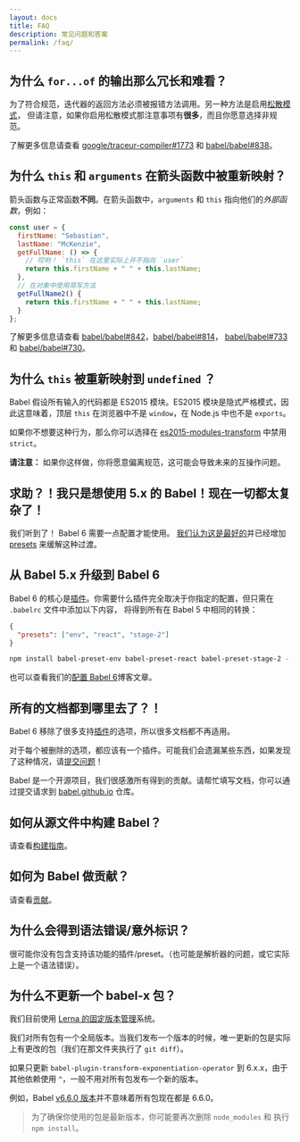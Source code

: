 ```yaml
---
layout: docs
title: FAQ
description: 常见问题和答案
permalink: /faq/
---
```


## 为什么 `for...of` 的输出那么冗长和难看？

为了符合规范，迭代器的返回方法必须被报错方法调用。另一种方法是启用[松散模式](/docs/plugins/transform-es2015-for-of/#options-loose)，
但请注意，如果你启用松散模式那注意事项有**很多**，而且你愿意选择非规范。

了解更多信息请查看 [google/traceur-compiler#1773](https://github.com/google/traceur-compiler/issues/1773) 和
[babel/babel#838](https://github.com/babel/babel/issues/838)。

## 为什么 `this` 和 `arguments` 在箭头函数中被重新映射？

箭头函数与正常函数**不同**。在箭头函数中，`arguments` 和 `this` 指向他们的*外部函数*，例如：

```javascript
const user = {
  firstName: "Sebastian",
  lastName: "McKenzie",
  getFullName: () => {
    // 哎哟！ `this` 在这里实际上并不指向 `user`
    return this.firstName + " " + this.lastName;
  },
  // 在对象中使用简写方法
  getFullName2() {
    return this.firstName + " " + this.lastName;
  }
};
```

了解更多信息请查看 [babel/babel#842](https://github.com/babel/babel/issues/842)，[babel/babel#814](https://github.com/babel/babel/issues/814)，
[babel/babel#733](https://github.com/babel/babel/issues/733) 和 [babel/babel#730](https://github.com/babel/babel/issues/730)。

## 为什么 `this` 被重新映射到 `undefined` ？

Babel 假设所有输入的代码都是 ES2015 模块。ES2015 模块是隐式严格模式，因此这意味着，顶层 `this` 在浏览器中不是 `window`，在 Node.js 中也不是 `exports`。

如果你不想要这种行为，那么你可以选择在 [es2015-modules-transform](http://babeljs.io/docs/plugins/transform-es2015-modules-commonjs/#usage) 中禁用 `strict`。

**请注意：** 如果你这样做，你将愿意偏离规范，这可能会导致未来的互操作问题。

## 求助？！我只是想使用 5.x 的 Babel！现在一切都太复杂了！

我们听到了！ Babel 6 需要一点配置才能使用。
[我们认为这是最好的](/blog/2015/10/29/6.0.0)并已经增加
 [presets](/docs/plugins#presets) 来缓解这种过渡。

## 从 Babel 5.x 升级到 Babel 6

Babel 6 的核心是[插件](/docs/plugins)。你需要什么插件完全取决于你指定的配置，但只需在 `.babelrc` 文件中添加以下内容，
将得到所有在 Babel 5 中相同的转换：

```json
{
  "presets": ["env", "react", "stage-2"]
}
```

```sh
npm install babel-preset-env babel-preset-react babel-preset-stage-2 --save-dev
```

也可以查看我们的[配置 Babel 6](http://babeljs.io/blog/2015/10/31/setting-up-babel-6)博客文章。

## 所有的文档都到哪里去了？！

Babel 6 移除了很多支持<a href="/docs/plugins">插件</a>的选项，所以很多文档都不再适用。

对于每个被删除的选项，都应该有一个插件。可能我们会遗漏某些东西，如果发现了这种情况，请<a href="https://github.com/babel/babel/issues">提交问题</a>！

Babel 是一个开源项目，我们很感激所有得到的贡献。请帮忙填写文档，你可以通过提交请求到 [babel.github.io](https://github.com/babel/babel.github.io) 仓库。

## 如何从源文件中构建 Babel？

请查看[构建指南](https://github.com/babel/babel/blob/master/CONTRIBUTING.md#developing)。

## 如何为 Babel 做贡献？

请查看[贡献](https://github.com/babel/babel/blob/master/CONTRIBUTING.md)。

## 为什么会得到语法错误/意外标识？

很可能你没有包含支持该功能的插件/preset。（也可能是解析器的问题，或它实际上是一个语法错误）。

## 为什么不更新一个 babel-x 包？

我们目前使用 [Lerna 的固定版本管理](https://github.com/lerna/lerna#fixedlocked-mode-default)系统。

我们对所有包有一个全局版本。当我们发布一个版本的时候，唯一更新的包是实际上有更改的包（我们在那文件夹执行了 `git diff`）。

如果只更新 `babel-plugin-transform-exponentiation-operator` 到 6.x.x，由于其他依赖使用 `^`，一般不用对所有包发布一个新的版本。

例如，Babel [v6.6.0 版本](https://github.com/babel/babel/releases/tag/v6.6.0)并不意味着所有包现在都是 6.6.0。

> 为了确保你使用的包是最新版本，你可能要再次删除 `node_modules` 和 执行 `npm install`。

